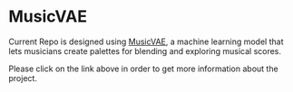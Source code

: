 # MusicVAE
Current Repo is designed using [MusicVAE](https://magenta.tensorflow.org/music-vae), a machine learning model that lets musicians create palettes for blending and exploring musical scores.

Please click on the link above in order to get more information about the project.
